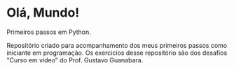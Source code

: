 # Olá, Mundo!
 
Primeiros passos em Python.

Repositório criado para acompanhamento dos meus primeiros passos como iniciante em programação.
Os exercicíos desse repositório são dos desafios "Curso em vídeo" do Prof. Gustavo Guanabara.